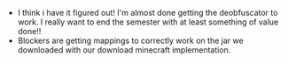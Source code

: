 - I think i have it figured out! I'm almost done getting the deobfuscator to work. I really want to end the semester with at least something of value done!!
- Blockers are getting mappings to correctly work on the jar we downloaded with our download minecraft implementation.
